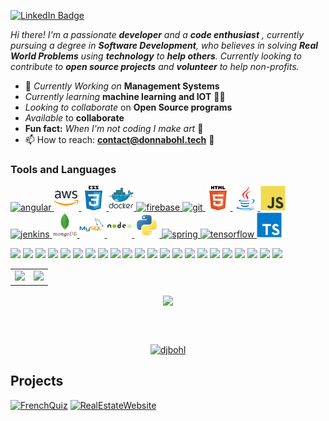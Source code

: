 [![LinkedIn Badge](https://img.shields.io/badge/LinkedIn-Profile-informational?style=flat&logo=linkedin&logoColor=white&color=ff246c)](https://www.linkedin.com/in/djbohl/)

<p>
  <em>
   Hi there! I'm a passionate <b>developer</b> and a <b>code enthusiast</b>&nbsp;, currently pursuing a degree in <b><span>Software Development</span></b></a>, who believes in solving  
      <b>Real World Problems</b> using <b>technology</b> to <b>help others</b>. Currently looking to contribute to
    <b>open source projects</b> and 
    <b>volunteer</b> to help non-profits.
  </em>  
</p>

- 🔭 *Currently Working on* **Management Systems**
- *Currently learning* **machine learning and IOT** 👨‍💻
- *Looking to collaborate* on **Open Source programs** 
- *Available* to **collaborate**
- **Fun fact:** *When I'm not coding I make art* 🎨
- 📫 How to reach: **contact@donnabohl.tech** 📧

### Tools and Languages

<p align="left"> 
  <a href="https://angular.io" target="_blank"> <img src="https://angular.io/assets/images/logos/angular/angular.svg" alt="angular" width="40" height="40"/> </a> 
  <a href="https://aws.amazon.com" target="_blank"> <img src="https://raw.githubusercontent.com/devicons/devicon/master/icons/amazonwebservices/amazonwebservices-original-wordmark.svg" alt="aws" width="40" height="40"/> </a> 
 <a href="https://www.w3schools.com/css/" target="_blank"> <img src="https://raw.githubusercontent.com/devicons/devicon/master/icons/css3/css3-original-wordmark.svg" alt="css3" width="40" height="40"/> </a> 
  <a href="https://www.docker.com/" target="_blank"> <img src="https://raw.githubusercontent.com/devicons/devicon/master/icons/docker/docker-original-wordmark.svg" alt="docker" width="40" height="40"/> </a> 
  <a href="https://firebase.google.com/" target="_blank"> <img src="https://www.vectorlogo.zone/logos/firebase/firebase-icon.svg" alt="firebase" width="40" height="40"/> </a> 
  <a href="https://git-scm.com/" target="_blank"> <img src="https://www.vectorlogo.zone/logos/git-scm/git-scm-icon.svg" alt="git" width="40" height="40"/> </a> 
  <a href="https://www.w3.org/html/" target="_blank"> <img src="https://raw.githubusercontent.com/devicons/devicon/master/icons/html5/html5-original-wordmark.svg" alt="html5" width="40" height="40"/> </a> 
  <a href="https://www.java.com" target="_blank"> <img src="https://raw.githubusercontent.com/devicons/devicon/master/icons/java/java-original.svg" alt="java" width="40" height="40"/> </a> 
  <a href="https://developer.mozilla.org/en-US/docs/Web/JavaScript" target="_blank"> <img src="https://raw.githubusercontent.com/devicons/devicon/master/icons/javascript/javascript-original.svg" alt="javascript" width="40" height="40"/> </a> 
  <a href="https://www.jenkins.io" target="_blank"> <img src="https://www.vectorlogo.zone/logos/jenkins/jenkins-icon.svg" alt="jenkins" width="40" height="40"/> </a> 
 <a href="https://www.mongodb.com/" target="_blank"> <img src="https://raw.githubusercontent.com/devicons/devicon/master/icons/mongodb/mongodb-original-wordmark.svg" alt="mongodb" width="40" height="40"/> </a> 
  <a href="https://www.mysql.com/" target="_blank"> <img src="https://raw.githubusercontent.com/devicons/devicon/master/icons/mysql/mysql-original-wordmark.svg" alt="mysql" width="40" height="40"/> </a> 
  <a href="https://nodejs.org" target="_blank"> <img src="https://raw.githubusercontent.com/devicons/devicon/master/icons/nodejs/nodejs-original-wordmark.svg" alt="nodejs" width="40" height="40"/> </a> 
 <a href="https://www.python.org" target="_blank"> <img src="https://raw.githubusercontent.com/devicons/devicon/master/icons/python/python-original.svg" alt="python" width="40" height="40"/> </a> 
  <a href="https://spring.io/" target="_blank"> <img src="https://www.vectorlogo.zone/logos/springio/springio-icon.svg" alt="spring" width="40" height="40"/> </a> 
  <a href="https://www.tensorflow.org" target="_blank"> <img src="https://www.vectorlogo.zone/logos/tensorflow/tensorflow-icon.svg" alt="tensorflow" width="40" height="40"/> </a> 
  <a href="https://www.typescriptlang.org/" target="_blank"> <img src="https://raw.githubusercontent.com/devicons/devicon/master/icons/typescript/typescript-original.svg" alt="typescript" width="40" height="40"/> </a> </p>

![](https://img.shields.io/badge/Code-Angular-informational?style=flat&logo=Angular&logoColor=white&color=ff246c)
![](https://img.shields.io/badge/Code-React-informational?style=flat&logo=react&logoColor=white&color=ff246c)
![](https://img.shields.io/badge/Code-Vue-informational?style=flat&logo=vue.js&logoColor=white&color=ff246c)
![](https://img.shields.io/badge/Code-JavaScript-informational?style=flat&logo=Javascript&logoColor=white&color=ff246c)
![](https://img.shields.io/badge/Code-TypeScript-informational?style=flat&logo=Typescript&logoColor=white&color=ff246c)
![](https://img.shields.io/badge/Code-Java-informational?style=flat&logo=Java&logoColor=white&color=ff246c)
![](https://img.shields.io/badge/Code-MongoDB-informational?style=flat&logo=mongodb&logoColor=white&color=ff246c)
![](https://img.shields.io/badge/Style-Bootstrap-informational?style=flat&logo=Bootstrap&logoColor=white&color=ff246c)
![](https://img.shields.io/badge/Style-Bootstrap-informational?style=flat&logo=Bootstrap&logoColor=white&color=ff246c)
![](https://img.shields.io/badge/Style-CSS-informational?style=flat&logo=css3&logoColor=white&color=ff246c)
![](https://img.shields.io/badge/Style-Tailwind-informational?style=flat&logo=Tailwind-CSS&logoColor=white&color=ff246c)
![](https://img.shields.io/badge/Style-Sass-informational?style=flat&logo=Sass&logoColor=white&color=ff246c)
![](https://img.shields.io/badge/Tools-Netlify-informational?style=flat&logo=netlify&logoColor=white&color=ff246c)
![](https://img.shields.io/badge/Tools-Vercel-informational?style=flat&logo=vercel&logoColor=white&color=ff246c)
![](https://img.shields.io/badge/Tools-NPM-informational?style=flat&logo=npm&logoColor=white&color=ff246c)
![](https://img.shields.io/badge/Tools-Node.js-informational?style=flat&logo=Nodejs&logoColor=white&color=ff246c)
![](https://img.shields.io/badge/Tools-Figma-informational?style=flat&logo=figma&logoColor=white&color=ff246c)
![](https://img.shields.io/badge/Tools-AfterEffects-informational?style=flat&logo=Adobe-After-Effects&logoColor=white&color=ff246c)
![](https://img.shields.io/badge/Tools-Photoshop-informational?style=flat&logo=Adobe-Photoshop&logoColor=white&color=ff246c)
![](https://img.shields.io/badge/Tools-Illustrator-informational?style=flat&logo=Adobe-Illustrator&logoColor=white&color=ff246c)
![](https://img.shields.io/badge/Tools-AdobeXD-informational?style=flat&logo=adobexd&logoColor=white&color=ff246c)
![](https://img.shields.io/badge/Tools-FramerMotion-informational?style=flat&logo=FramerMotion&logoColor=white&color=ff246c)


<table>
<tr>
<td>
<img src="https://github-readme-stats.vercel.app/api?username=djbohl&include_all_commits=true&count_private=true&show_icons=true&line_height=20&theme=radical"/>
<td><img src="https://github-readme-stats.vercel.app/api/top-langs?username=djbohl&show_icons=true&locale=en&layout=compact&theme=radical" />
</td>
</tr>
</table>
<p align="center">
<img align="center" src="https://github-readme-streak-stats.herokuapp.com/?user=djbohl&theme=radical" />
</p>
<br>
<br>


<p align="center"> <a href="https://github.com/ryo-ma/github-profile-trophy"><img src="https://github-profile-trophy.vercel.app/?username=djbohl&theme=radical" alt="djbohl" /></a> </p>


## Projects
[![FrenchQuiz](https://github-readme-stats.vercel.app/api/pin/?username=djbohl&repo=french-quiz-game&theme=radical)](https://github.com/djbohl/french-quiz-game)
[![RealEstateWebsite](https://github-readme-stats.vercel.app/api/pin/?username=djbohl&repo=real-estate-site&theme=radical)](https://github.com/djbohl/real-estate-site)

